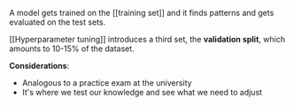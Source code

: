 
A model gets trained on the [[training set]] and it finds patterns and gets evaluated on the test sets.

[[Hyperparameter tuning]] introduces a third set, the **validation split**, which amounts to 10-15% of the dataset.

**Considerations**:

- Analogous to a practice exam at the university
- It's where we test our knowledge and see what we need to adjust